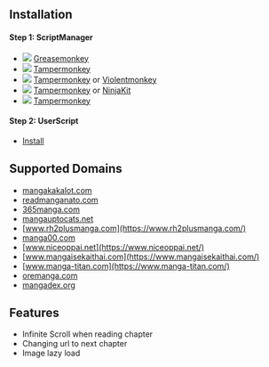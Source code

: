 ## Installation
#### Step 1: ScriptManager
* ![](https://raw.githubusercontent.com/reek/anti-adblock-killer/gh-pages/images/firefox.png) [Greasemonkey](https://addons.mozilla.org/firefox/addon/greasemonkey/)
* ![](https://raw.githubusercontent.com/reek/anti-adblock-killer/gh-pages/images/chrome.png) [Tampermonkey](https://chrome.google.com/webstore/detail/tampermonkey/dhdgffkkebhmkfjojejmpbldmpobfkfo)
* ![](https://raw.githubusercontent.com/reek/anti-adblock-killer/gh-pages/images/opera.png) [Tampermonkey](https://addons.opera.com/extensions/details/tampermonkey-beta/) or [Violentmonkey](https://addons.opera.com/extensions/details/violent-monkey/) 
* ![](https://raw.githubusercontent.com/reek/anti-adblock-killer/gh-pages/images/safari.png) [Tampermonkey](https://safari.tampermonkey.net/tampermonkey.safariextz) or [NinjaKit](https://github.com/os0x/NinjaKit)
* ![](https://raw.githubusercontent.com/reek/anti-adblock-killer/gh-pages/images/msedge.png) [Tampermonkey](https://www.microsoft.com/store/p/tampermonkey/9nblggh5162s)

#### Step 2: UserScript
* [Install](https://github.com/Plong-Wasin/manga-infinite-scroll/raw/main/mangaInfiniteScrollBundle.user.js)

## Supported Domains
* [mangakakalot.com](https://mangakakalot.com/)
* [readmanganato.com](https://readmanganato.com/)
* [365manga.com](https://365manga.com/)
* [mangauptocats.net](https://mangauptocats.net/)
* [www.rh2plusmanga.com](https://www.rh2plusmanga.com/)
* [manga00.com](https://manga00.com/)
* [www.niceoppai.net](https://www.niceoppai.net/)
* [www.mangaisekaithai.com](https://www.mangaisekaithai.com/)
* [www.manga-titan.com](https://www.manga-titan.com/)
* [oremanga.com](https://oremanga.com/)
* [mangadex.org](https://mangadex.org/)

## Features
* Infinite Scroll when reading chapter
* Changing url to next chapter
* Image lazy load